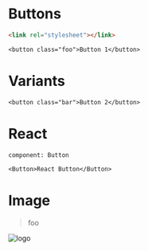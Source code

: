 # Buttons

```html
<link rel="stylesheet"></link>
```

```code
<button class="foo">Button 1</button>
```

# Variants

```code
<button class="bar">Button 2</button>
```

# React

```props
component: Button
```

```code
<Button>React Button</Button>
```

# Image

> foo

![logo](http://www.licensingcorner.com/wp-content/uploads/2017/12/IMG.png)
